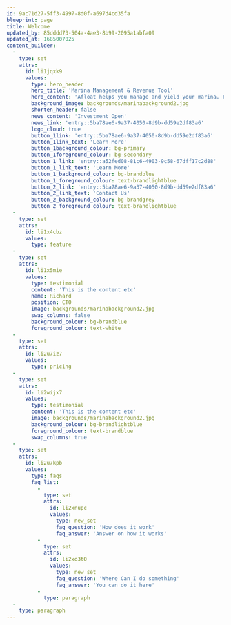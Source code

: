 ```yaml
---
id: 9ac71d27-5ff3-4997-8d0f-a697d4cd35fa
blueprint: page
title: Welcome
updated_by: 85dddd73-504a-4ae3-8b99-2095a1abfa09
updated_at: 1685007025
content_builder:
  -
    type: set
    attrs:
      id: li1jqxk9
      values:
        type: hero_header
        hero_title: 'Marina Management & Revenue Tool'
        hero_content: 'Afloat helps you manage and yield your marina. From managing berth contracts, to selling add-on services, Afloat adds value to increase revenue and provides real value to customers.'
        background_image: backgrounds/marinabackground2.jpg
        shorten_header: false
        news_content: 'Investment Open'
        news_link: 'entry::5ba78ae6-9a37-4050-8d9b-dd59e2df83a6'
        logo_cloud: true
        button_1link: 'entry::5ba78ae6-9a37-4050-8d9b-dd59e2df83a6'
        button_1link_text: 'Learn More'
        button_1background_colour: bg-primary
        button_1foreground_colour: bg-secondary
        button_1_link: 'entry::a52fed08-81c6-4903-9c58-67dff17c2d88'
        button_1_link_text: 'Learn More'
        button_1_background_colour: bg-brandblue
        button_1_foreground_colour: text-brandlightblue
        button_2_link: 'entry::5ba78ae6-9a37-4050-8d9b-dd59e2df83a6'
        button_2_link_text: 'Contact Us'
        button_2_background_colour: bg-brandgrey
        button_2_foreground_colour: text-brandlightblue
  -
    type: set
    attrs:
      id: li1x4cbz
      values:
        type: feature
  -
    type: set
    attrs:
      id: li1x5mie
      values:
        type: testimonial
        content: 'This is the content etc'
        name: Richard
        position: CTO
        image: backgrounds/marinabackground2.jpg
        swap_columns: false
        background_colour: bg-brandblue
        foreground_colour: text-white
  -
    type: set
    attrs:
      id: li2u7iz7
      values:
        type: pricing
  -
    type: set
    attrs:
      id: li2wijx7
      values:
        type: testimonial
        content: 'This is the content etc'
        image: backgrounds/marinabackground2.jpg
        background_colour: bg-brandlightblue
        foreground_colour: text-brandblue
        swap_columns: true
  -
    type: set
    attrs:
      id: li2u7kpb
      values:
        type: faqs
        faq_list:
          -
            type: set
            attrs:
              id: li2xnupc
              values:
                type: new_set
                faq_question: 'How does it work'
                faq_answer: 'Answer on how it works'
          -
            type: set
            attrs:
              id: li2xo3t0
              values:
                type: new_set
                faq_question: 'Where Can I do something'
                faq_answer: 'You can do it here'
          -
            type: paragraph
  -
    type: paragraph
---
```


